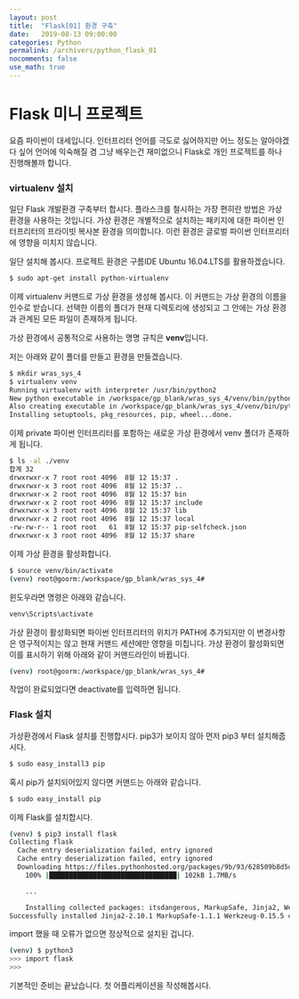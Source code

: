 ```yaml
---
layout: post
title:  "Flask[01] 환경 구축"
date:   2019-08-13 09:00:00
categories: Python
permalink: /archivers/python_flask_01
nocomments: false
use_math: true 
---
```


# Flask 미니 프로젝트

요즘 파이썬이 대세입니다. 인터프리터 언어를 극도로 싫어하지만 어느 정도는 알아야겠다 싶어 언어에 익숙해질 겸 그냥 배우는건 재미없으니 Flask로 개인 프로젝트를 하나 진행해볼까 합니다. 

### virtualenv 설치

일단 Flask 개발환경 구축부터 합시다. 플라스크를 철시하는 가장 편히란 방법은 가상 환경을 사용하는 것입니다. 가상 환경은 개별적으로 설치하는 패키지에 대한 파이썬 인터프리터의 프라이빗 복사본 환경을 의미합니다. 이런 환경은 글로벌 파이썬 인터프리터에 영향을 미치지 않습니다. 

<!--more-->

일단 설치해 봅시다. 프로젝트 환경은 구름IDE Ubuntu 16.04.LTS를 활용하겠습니다. 

```bash
$ sudo apt-get install python-virtualenv
```

이제 virtualenv 커맨드로 가상 환경을 생성해 봅시다. 이 커맨드는 가상 환경의 이름을 인수로 받습니다. 선택한 이름의 폴더가 현재 디렉토리에 생성되고 그 안에는 가상 환경과 관계된 모든 파일이 존재하게 됩니다. 

가상 환경에서 공통적으로 사용하는 명명 규칙은 **venv**입니다.

저는 아래와 같이 폴더를 만들고 환경을 만들겠습니다.

```bash
$ mkdir wras_sys_4
$ virtualenv venv
Running virtualenv with interpreter /usr/bin/python2
New python executable in /workspace/gp_blank/wras_sys_4/venv/bin/python2
Also creating executable in /workspace/gp_blank/wras_sys_4/venv/bin/python
Installing setuptools, pkg_resources, pip, wheel...done.
```

이제 private 파이썬 인터프리터를 포함하는 새로운 가상 환경에서 venv 폴더가 존재하게 됩니다.

```bash
$ ls -al ./venv
합계 32
drwxrwxr-x 7 root root 4096  8월 12 15:37 .
drwxrwxr-x 3 root root 4096  8월 12 15:37 ..
drwxrwxr-x 2 root root 4096  8월 12 15:37 bin
drwxrwxr-x 2 root root 4096  8월 12 15:37 include
drwxrwxr-x 3 root root 4096  8월 12 15:37 lib
drwxrwxr-x 2 root root 4096  8월 12 15:37 local
-rw-rw-r-- 1 root root   61  8월 12 15:37 pip-selfcheck.json
drwxrwxr-x 3 root root 4096  8월 12 15:37 share
```

이제 가상 환경을 활성화합니다. 

```bash
$ source venv/bin/activate
(venv) root@goorm:/workspace/gp_blank/wras_sys_4#
```

윈도우라면 명령은 아래와 같습니다. 

```cmd
venv\Scripts\activate
```

가상 환경이 활성화되면 파이썬 인터프리터의 위치가 PATH에 추가되지만 이 변경사항은 영구적이지는 않고 현재 커맨드 세션에만 영향을 미칩니다. 가상 환경이 활성화되면 이를 표시하기 위해 아래와 같이 커맨드라인이 바뀝니다. 


```bash
(venv) root@goorm:/workspace/gp_blank/wras_sys_4#
```

작업이 완료되었다면 deactivate를 입력하면 됩니다.


### Flask 설치

가상환경에서 Flask 설치를 진행합시다. pip3가 보이지 않아 먼저 pip3 부터 설치해줍시다.

```bash
$ sudo easy_install3 pip
```

혹시 pip가 설치되어있지 않다면 커맨드는 아래와 같습니다.

```bash
$ sudo easy_install pip
```

이제 Flask를 설치합시다. 

```bash
(venv) $ pip3 install flask
Collecting flask
  Cache entry deserialization failed, entry ignored
  Cache entry deserialization failed, entry ignored
  Downloading https://files.pythonhosted.org/packages/9b/93/628509b8d5dc749656a9641f4caf13540e2cdec85276964ff8f43bbb1d3b/Flask-1.1.1-py2.py3-none-any.whl (94kB)
    100% |████████████████████████████████| 102kB 1.7MB/s

    ...

    Installing collected packages: itsdangerous, MarkupSafe, Jinja2, Werkzeug, click, flask
Successfully installed Jinja2-2.10.1 MarkupSafe-1.1.1 Werkzeug-0.15.5 click-7.0 flask-1.1.1 itsdangerous-1.1.0
```

import 했을 때 오류가 없으면 정상적으로 설치된 겁니다.


```bash
(venv) $ python3
>>> import flask
>>>
```

기본적인 준비는 끝났습니다. 첫 어플리케이션을 작성해봅시다.
